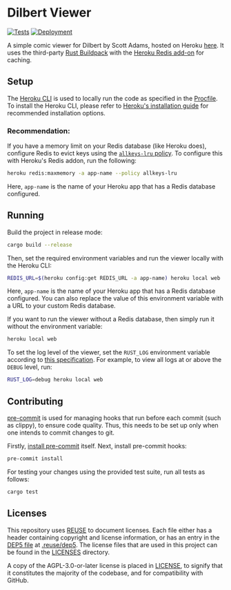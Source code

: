 <!--
SPDX-FileCopyrightText: 2022 Harish Rajagopal <harish.rajagopals@gmail.com>

SPDX-License-Identifier: AGPL-3.0-or-later
-->

# Dilbert Viewer
[![Tests](https://img.shields.io/github/actions/workflow/status/rharish101/dilbert-viewer/tests.yml?branch=main&label=Tests&logo=github&style=flat-square)](https://github.com/rharish101/dilbert-viewer/actions/workflows/tests.yml)
[![Deployment](https://img.shields.io/github/deployments/rharish101/dilbert-viewer/dilbert-viewer?label=Deployment&logo=heroku&style=flat-square)](https://dilbert-viewer.herokuapp.com)

A simple comic viewer for Dilbert by Scott Adams, hosted on Heroku [here](https://dilbert-viewer.herokuapp.com).
It uses the third-party [Rust Buildpack](https://elements.heroku.com/buildpacks/emk/heroku-buildpack-rust) with the [Heroku Redis add-on](https://elements.heroku.com/addons/heroku-redis) for caching.

## Setup
The [Heroku CLI](https://devcenter.heroku.com/articles/heroku-cli) is used to locally run the code as specified in the [Procfile](./Procfile).
To install the Heroku CLI, please refer to [Heroku's installation guide](https://devcenter.heroku.com/articles/heroku-cli#download-and-install) for recommended installation options.

### Recommendation:
If you have a memory limit on your Redis database (like Heroku does), configure Redis to evict keys using the [`allkeys-lru` policy](https://redis.io/docs/reference/eviction/).
To configure this with Heroku's Redis addon, run the following:
```sh
heroku redis:maxmemory -a app-name --policy allkeys-lru
```
Here, `app-name` is the name of your Heroku app that has a Redis database configured.

## Running
Build the project in release mode:
```sh
cargo build --release
```

Then, set the required environment variables and run the viewer locally with the Heroku CLI:
```sh
REDIS_URL=$(heroku config:get REDIS_URL -a app-name) heroku local web
```
Here, `app-name` is the name of your Heroku app that has a Redis database configured.
You can also replace the value of this environment variable with a URL to your custom Redis database.

If you want to run the viewer without a Redis database, then simply run it without the environment variable:
```sh
heroku local web
```

To set the log level of the viewer, set the `RUST_LOG` environment variable according to [this specification](https://docs.rs/tracing-subscriber/latest/tracing_subscriber/filter/struct.EnvFilter.html#directives).
For example, to view all logs at or above the `DEBUG` level, run:
```sh
RUST_LOG=debug heroku local web
```

## Contributing
[pre-commit](https://pre-commit.com/) is used for managing hooks that run before each commit (such as clippy), to ensure code quality.
Thus, this needs to be set up only when one intends to commit changes to git.

Firstly, [install pre-commit](https://pre-commit.com/#installation) itself.
Next, install pre-commit hooks:
```sh
pre-commit install
```

For testing your changes using the provided test suite, run all tests as follows:
```sh
cargo test
```

## Licenses
This repository uses [REUSE](https://reuse.software/) to document licenses.
Each file either has a header containing copyright and license information, or has an entry in the [DEP5 file](https://www.debian.org/doc/packaging-manuals/copyright-format/1.0/) at [.reuse/dep5](./.reuse/dep5).
The license files that are used in this project can be found in the [LICENSES](./LICENSES) directory.

A copy of the AGPL-3.0-or-later license is placed in [LICENSE](./LICENSE), to signify that it constitutes the majority of the codebase, and for compatibility with GitHub.
